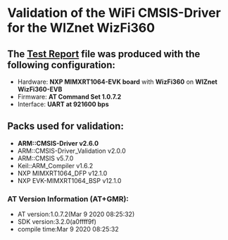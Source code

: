 # Validation of the **WiFi CMSIS-Driver** for the **WIZnet WizFi360**

## The [Test Report](./TestReport.txt) file was produced with the following configuration:
 - Hardware:  **NXP MIMXRT1064-EVK board** with **WizFi360** on **WIZnet WizFi360-EVB**
 - Firmware:  **AT Command Set 1.0.7.2**
 - Interface: **UART at 921600 bps**

## Packs used for validation:
 - **ARM::CMSIS-Driver v2.6.0**
 - ARM::CMSIS-Driver_Validation v2.0.0
 - ARM::CMSIS v5.7.0
 - Keil::ARM_Compiler v1.6.2
 - NXP MIMXRT1064_DFP v12.1.0
 - NXP EVK-MIMXRT1064_BSP v12.1.0

### AT Version Information (AT+GMR):
 - AT version:1.0.7.2(Mar  9 2020 08:25:32)
 - SDK version:3.2.0(a0ffff9f)
 - compile time:Mar  9 2020 08:25:32
